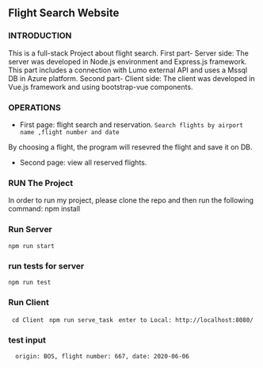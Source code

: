 
## Flight Search Website 
### INTRODUCTION
This is a full-stack Project about flight search.
First part- Server side: The server was developed in Node.js environment and Express.js framework. This part includes a connection with Lumo external API
and uses a Mssql DB in Azure platform.
Second part- Client side: The client was developed in Vue.js framework and using bootstrap-vue components.

### OPERATIONS
* First page: flight search and reservation.
```Search flights by airport name ,flight number and date```

 By choosing a flight, the program will resevred the flight and save it on DB.
* Second page: view all reserved flights.
### RUN The Project
In order to run my project, please clone the repo and then run the following command:
npm install 

### Run Server 
```npm run start```

### run tests for server 
```npm run test```

### Run Client
```  cd Client ```
```  npm run serve_task ```
```  enter to Local: http://localhost:8080/ ```

 ### test input
 ```  origin: BOS, flight number: 667, date: 2020-06-06```



